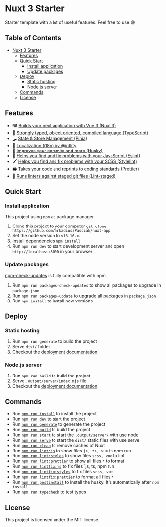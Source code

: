 # Nuxt 3 Starter

Starter template with a lot of useful features.
Feel free to use 😅

## Table of Contents

- [Nuxt 3 Starter](#nuxt-3-starter)
  - [Features](#features)
  - [Quick Start](#quick-start)
    - [Install application](#install-application)
    - [Update packages](#update-packages)
  - [Deploy](#deploy)
    - [Static hosting](#static-hosting)
    - [Node.js server](#nodejs-server)
  - [Commands](#commands)
  - [License](#license)

## Features

- 🖼 [Builds your next application with Vue 3 (Nuxt 3)](https://v3.nuxtjs.org/)
- 🤖 [Strongly typed, object oriented, compiled language (TypeScript)](https://www.typescriptlang.org/)
- 🛹 [State & Store Management (Pinia)](https://pinia.vuejs.org/)
- 🚩 [Localization (i18n) by @intlify](https://github.com/intlify/nuxt3)
- 🐶 [Improves your commits and more (Husky)](https://typicode.github.io/husky/)
- 🐛 [Helps you find and fix problems with your JavaScript (Eslint)](https://eslint.org/)
- 🖌 [Helps you find and fix problems with your SCSS (Stylelint)](https://stylelint.io/)
- 🖨 [Takes your code and reprints to coding standards (Prettier)](https://prettier.io/)
- 💩 [Runs linters against staged git files (Lint-staged)](https://github.com/okonet/lint-staged)

## Quick Start

### Install application

This project using `npm` as package manager.

1. Clone this project to your computer `git clone https://github.com/arkadiuszPasciak/nuxt-app`
2. Set the node version to `v16.16.x`.
3. Install dependencies `npm install`
4. Run `npm run dev` to start development server and open `http://localhost:3000` in your browser

### Update packages

[npm-check-updates](https://github.com/raineorshine/npm-check-updates) is fully compatible with npm

1. Run `npm run packages-check-updates` to show all packages to upgrade in `package.json`
2. Run `npm run packages-update` to upgrade all packages in `package.json`
3. Run `npm install` to install new versions

## Deploy

### Static hosting

1. Run `npm run generate` to build the project
2. Serve `dist/` folder
3. Checkout the [deployment documentation](https://v3.nuxtjs.org/guide/deploy/static-hosting).

### Node.js server

1. Run `npm run build` to build the project
2. Serve `.output/server/index.mjs` file
3. Checkout the [deployment documentation](https://v3.nuxtjs.org/guide/deploy/node-server).

## Commands

- Run [`npm run install`](https://docs.npmjs.com/cli/v6/commands/npm-install) to install the project
- Run [`npm run dev`](https://v3.nuxtjs.org/api/commands/dev) to start the project
- Run [`npm run generate`](https://v3.nuxtjs.org/api/commands/generate) to generate the project
- Run [`npm run build`](https://v3.nuxtjs.org/api/commands/build) to build the project
- Run [`npm run start`](https://nodejs.org/en/docs/) to start the `.output/server/` with use node
- Run [`npm run serve`](https://www.npmjs.com/package/serve) to start the `dist/` static files with use serve
- Run [`npm run clean`](https://v3.nuxtjs.org/api/commands/cleanup) to remove caches of Nuxt
- Run [`npm run lint:js`](https://eslint.org/docs/latest/user-guide/command-line-interface) to show files `js, ts, vue` to npm run
- Run [`npm run lint:styles`](https://stylelint.io/user-guide/usage/cli/) to show files `scss, vue` to lint
- Run [`npm run lint:prettier`](https://prettier.io/docs/en/cli.html) to show all files `*` to format
- Run [`npm run lintfix:js`](https://eslint.org/docs/latest/user-guide/command-line-interface) to fix files `js, ts, npm run
- Run [`npm run lintfix:styles`](https://stylelint.io/user-guide/usage/cli/) to fix files `scss, vue`
- Run [`npm run lintfix:prettier`](https://prettier.io/docs/en/cli.html) to format all files `*`
- Run [`npm run postinstall`](https://typicode.github.io/husky/#/?id=install) to install the husky. It's automatically after `npm install`
- Run [`npm run typecheck`](https://www.npmjs.com/package/vue-tsc) to test types

## License

This project is licensed under the MIT license.
